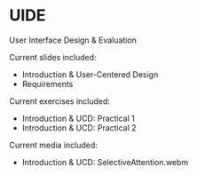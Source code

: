 # UIDE
User Interface Design &amp; Evaluation

Current slides included: 

+ Introduction & User-Centered Design
+ Requirements

Current exercises included: 

+ Introduction & UCD: Practical 1
+ Introduction & UCD: Practical 2

Current media included: 

+ Introduction & UCD: SelectiveAttention.webm
